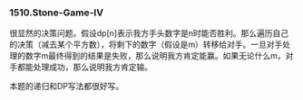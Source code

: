 ### 1510.Stone-Game-IV

很显然的决策问题。假设dp[n]表示我方手头数字是n时能否胜利。那么遍历自己的决策（减去某个平方数），将剩下的数字（假设是m）转移给对手。一旦对手处理的数字m最终得到的结果是失败，那么说明我方肯定能赢。如果无论什么m，对手都能处理成功，那么说明我方肯定输。

本题的递归和DP写法都很好写。
